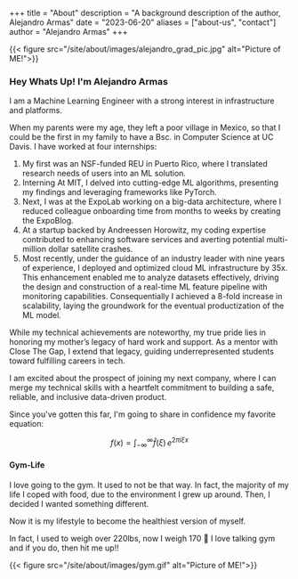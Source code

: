+++
title = "About"
description = "A background description of the author, Alejandro Armas"
date = "2023-06-20"
aliases = ["about-us", "contact"]
author = "Alejandro Armas"
+++


{{< figure src="/site/about/images/alejandro_grad_pic.jpg" alt="Picture of ME!">}}

### Hey Whats Up! I'm Alejandro Armas


I am a Machine Learning Engineer with a strong interest in infrastructure and platforms.

When my parents were my age, they left a poor village in Mexico, so that I could be the first in my family to have a Bsc. in Computer Science at UC Davis. I have worked at four internships:

1. My first was an NSF-funded REU in Puerto Rico, where I translated research needs of users into an ML solution. 
2. Interning At MIT, I delved into cutting-edge ML algorithms, presenting my findings and leveraging frameworks like PyTorch.
3. Next, I was at the ExpoLab working on a big-data architecture, where I reduced colleague onboarding time from months to weeks by creating the ExpoBlog. 
4. At a startup backed by Andreessen Horowitz, my coding expertise contributed to enhancing software services and averting potential multi-million dollar satellite crashes. 
5. Most recently, under the guidance of an industry leader with nine years of experience, I deployed and optimized cloud ML infrastructure by 35x. This enhancement enabled me to analyze datasets effectively, driving the design and construction of a real-time ML feature pipeline with monitoring capabilities. Consequentially I achieved a 8-fold increase in scalability, laying the groundwork for the eventual productization of the ML model.

While my technical achievements are noteworthy, my true pride lies in honoring my mother’s legacy of hard work and support. As a mentor with Close The Gap, I extend that legacy, guiding underrepresented students toward fulfilling careers in tech.

I am excited about the prospect of joining my next company, where I can merge my technical skills with a heartfelt commitment to building a safe, reliable, and inclusive data-driven product.


Since you've gotten this far, I'm going to share in confidence my favorite equation:

$$
f(x) = \int_{-\infty}^\infty \hat f(\xi)\,e^{2 \pi i \xi x}
$$


#### Gym-Life

I love going to the gym. It used to not be that way. In fact, the majority of my life I coped with food, due to the environment I grew up around. Then, I decided I wanted something different.

Now it is my lifestyle to become the healthiest version of myself. 

In fact, I used to weigh over 220lbs, now I weigh 170 🤩 I love talking gym and if you do, then hit me up!!

{{< figure src="/site/about/images/gym.gif" alt="Picture of ME!">}}

